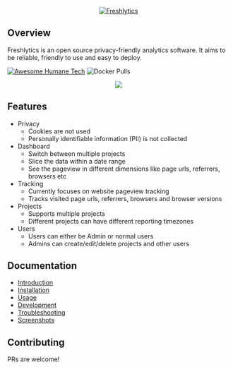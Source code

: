 <p align="center">
  <a href="./docs/README.md" alt="Freshlytics">
    <img src="https://raw.githubusercontent.com/sheshbabu/freshlytics/master/docs/title.png" alt="Freshlytics" />
  </a>
</p>

## Overview

Freshlytics is an open source privacy-friendly analytics software. It aims to be reliable, friendly to use and easy to deploy.

[![Awesome Humane Tech](https://raw.githubusercontent.com/humanetech-community/awesome-humane-tech/main/humane-tech-badge.svg?sanitize=true)](https://github.com/humanetech-community/awesome-humane-tech) ![Docker Pulls](https://img.shields.io/docker/pulls/freshlytics/freshlytics?style=flat-square)

<p align="center"><img src="https://raw.githubusercontent.com/sheshbabu/freshlytics/master/docs/screenshots/home.png" /></p>

## Features

- Privacy
  - Cookies are not used
  - Personally identifiable information (PII) is not collected
- Dashboard
  - Switch between multiple projects
  - Slice the data within a date range
  - See the pageview in different dimensions like page urls, referrers, browsers etc
- Tracking
  - Currently focuses on website pageview tracking
  - Tracks visited page urls, referrers, browsers and browser versions
- Projects
  - Supports multiple projects
  - Different projects can have different reporting timezones
- Users
  - Users can either be Admin or normal users
  - Admins can create/edit/delete projects and other users

## Documentation

- [Introduction](./docs/README.md)
- [Installation](./docs/installation.md)
- [Usage](./docs/usage.md)
- [Development](./docs/development.md)
- [Troubleshooting](./docs/troubleshooting.md)
- [Screenshots](./docs/screenshots.md)

## Contributing

PRs are welcome!
